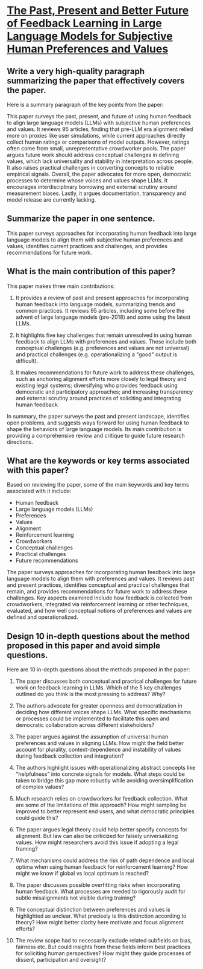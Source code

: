 # [The Past, Present and Better Future of Feedback Learning in Large   Language Models for Subjective Human Preferences and Values](https://arxiv.org/abs/2310.07629)

## Write a very high-quality paragraph summarizing the paper that effectively covers the paper.

 Here is a summary paragraph of the key points from the paper:

This paper surveys the past, present, and future of using human feedback to align large language models (LLMs) with subjective human preferences and values. It reviews 95 articles, finding that pre-LLM era alignment relied more on proxies like user simulations, while current approaches directly collect human ratings or comparisons of model outputs. However, ratings often come from small, unrepresentative crowdworker pools. The paper argues future work should address conceptual challenges in defining values, which lack universality and stability in interpretation across people. It also raises practical challenges in converting concepts to reliable empirical signals. Overall, the paper advocates for more open, democratic processes to determine whose voices and values shape LLMs. It encourages interdisciplinary borrowing and external scrutiny around measurement biases. Lastly, it argues documentation, transparency and model release are currently lacking.


## Summarize the paper in one sentence.

 This paper surveys approaches for incorporating human feedback into large language models to align them with subjective human preferences and values, identifies current practices and challenges, and provides recommendations for future work.


## What is the main contribution of this paper?

 This paper makes three main contributions:

1. It provides a review of past and present approaches for incorporating human feedback into language models, summarizing trends and common practices. It reviews 95 articles, including some before the advent of large language models (pre-2018) and some using the latest LLMs.

2. It highlights five key challenges that remain unresolved in using human feedback to align LLMs with preferences and values. These include both conceptual challenges (e.g. preferences and values are not universal) and practical challenges (e.g. operationalizing a "good" output is difficult). 

3. It makes recommendations for future work to address these challenges, such as anchoring alignment efforts more closely to legal theory and existing legal systems; diversifying who provides feedback using democratic and participatory approaches; and increasing transparency and external scrutiny around practices of soliciting and integrating human feedback.

In summary, the paper surveys the past and present landscape, identifies open problems, and suggests ways forward for using human feedback to shape the behaviors of large language models. Its main contribution is providing a comprehensive review and critique to guide future research directions.


## What are the keywords or key terms associated with this paper?

 Based on reviewing the paper, some of the main keywords and key terms associated with it include:

- Human feedback
- Large language models (LLMs)
- Preferences
- Values 
- Alignment
- Reinforcement learning
- Crowdworkers
- Conceptual challenges
- Practical challenges
- Future recommendations

The paper surveys approaches for incorporating human feedback into large language models to align them with preferences and values. It reviews past and present practices, identifies conceptual and practical challenges that remain, and provides recommendations for future work to address these challenges. Key aspects examined include how feedback is collected from crowdworkers, integrated via reinforcement learning or other techniques, evaluated, and how well conceptual notions of preferences and values are defined and operationalized.


## Design 10 in-depth questions about the method proposed in this paper and avoid simple questions.

 Here are 10 in-depth questions about the methods proposed in the paper:

1. The paper discusses both conceptual and practical challenges for future work on feedback learning in LLMs. Which of the 5 key challenges outlined do you think is the most pressing to address? Why? 

2. The authors advocate for greater openness and democratization in deciding how different voices shape LLMs. What specific mechanisms or processes could be implemented to facilitate this open and democratic collaboration across different stakeholders?

3. The paper argues against the assumption of universal human preferences and values in aligning LLMs. How might the field better account for plurality, context-dependence and instability of values during feedback collection and integration?  

4. The authors highlight issues with operationalizing abstract concepts like "helpfulness" into concrete signals for models. What steps could be taken to bridge this gap more robustly while avoiding oversimplification of complex values?

5. Much research relies on crowdworkers for feedback collection. What are some of the limitations of this approach? How might sampling be improved to better represent end users, and what democratic principles could guide this?

6. The paper argues legal theory could help better specify concepts for alignment. But law can also be criticized for falsely universalizing values. How might researchers avoid this issue if adopting a legal framing? 

7. What mechanisms could address the risk of path dependence and local optima when using human feedback for reinforcement learning? How might we know if global vs local optimum is reached?

8. The paper discusses possible overfitting risks when incorporating human feedback. What processes are needed to rigorously audit for subtle misalignments not visible during training?

9. The conceptual distinction between preferences and values is highlighted as unclear. What precisely is this distinction according to theory? How might better clarity here motivate and focus alignment efforts?

10. The review scope had to necessarily exclude related subfields on bias, fairness etc. But could insights from these fields inform best practices for soliciting human perspectives? How might they guide processes of dissent, participation and oversight?
